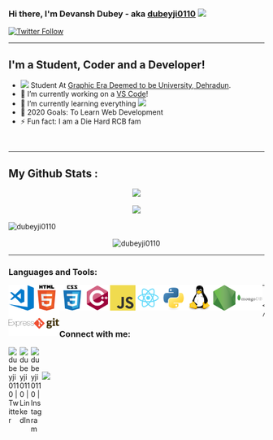 <meta name="viewport" content="width=device-width, initial-scale=1.0">

### Hi there, I'm Devansh Dubey - aka [dubeyji0110][website] <img src="https://github.com/TheDudeThatCode/TheDudeThatCode/blob/master/Assets/Hi.gif" width="29px">

[![Twitter Follow](https://img.shields.io/twitter/follow/dubeyji0110?color=1DA1F2&logo=twitter&style=for-the-badge)](https://twitter.com/intent/follow?original_referer=https%3A%2F%2Fgithub.com%2Fdubeyji0110&screen_name=dubeyji0110)

---

## I'm a Student, Coder and a Developer!
- <img src="https://github.com/TheDudeThatCode/TheDudeThatCode/blob/master/Assets/Developer.gif" width="24px"> Student At [Graphic Era Deemed to be University, Dehradun][school].
- 🔭 I’m currently working on a [VS Code][web]!
- 🌱 I’m currently learning everything <img src="https://github.com/TheDudeThatCode/TheDudeThatCode/blob/master/Assets/Earth.gif" width="22px">
- 🥅 2020 Goals: To Learn Web Development 
- ⚡ Fun fact: I am a Die Hard RCB fam

<br />

---

## My Github Stats :

<a href="https://github.com/dubeyji0110">
  <p align="center">  <img height="180em" src="https://github-readme-stats.vercel.app/api?username=dubeyji0110&show_icons=true&hide_border=true&theme=radical" /></p>
   <p align="center"> <img height="180em" src="https://github-readme-stats.vercel.app/api/top-langs/?username=dubeyji0110&theme=radical&layout=compact" /></p>
</a>
<p> <img src="https://github-profile-trophy.vercel.app/?username=dubeyji0110" alt="dubeyji0110" /></p>
<p align="center"><img align="center" src="https://github-readme-streak-stats.herokuapp.com/?user=dubeyji0110" alt="dubeyji0110" /></p>

[twitter]: https://twitter.com/dubeyji0110
[instagram]: https://instagram.com/_cpp.freak
[linkedin]: https://www.linkedin.com/in/devansh-dubey-5701601b0/
[website]: https://dubeyji0110vlogs.wordpress.com/
[web]: https://code.visualstudio.com/
[school]: https://www.geu.ac.in/

---

    
### Languages and Tools:
<p>
<img align="left" alt="Visual Studio Code" width="50px" src="https://raw.githubusercontent.com/github/explore/80688e429a7d4ef2fca1e82350fe8e3517d3494d/topics/visual-studio-code/visual-studio-code.png" />
<img align="left" alt="HTML5" width="50px" src="https://raw.githubusercontent.com/github/explore/80688e429a7d4ef2fca1e82350fe8e3517d3494d/topics/html/html.png" />
<img align="left" alt="CSS3" width="50px" src="https://raw.githubusercontent.com/github/explore/80688e429a7d4ef2fca1e82350fe8e3517d3494d/topics/css/css.png" />
<img align="left" alt="C++" width="50px" src="https://github.com/devicons/devicon/blob/master/icons/cplusplus/cplusplus-original.svg" />
<img align="left" alt="JavaScript" width="50px" src="https://raw.githubusercontent.com/github/explore/80688e429a7d4ef2fca1e82350fe8e3517d3494d/topics/javascript/javascript.png" />
<img align="left" alt="React" width="50px" src="https://raw.githubusercontent.com/github/explore/80688e429a7d4ef2fca1e82350fe8e3517d3494d/topics/react/react.png" />
<img align="left" alt="Python" width="50px" src="https://github.com/devicons/devicon/blob/master/icons/python/python-original.svg" />
<img align="left" alt="Linux" width="50px" src="https://github.com/devicons/devicon/blob/master/icons/linux/linux-original.svg" />
<img align="left" alt="Node.js" width="50px" src="https://raw.githubusercontent.com/github/explore/80688e429a7d4ef2fca1e82350fe8e3517d3494d/topics/nodejs/nodejs.png" />
<img align="left" width="50px" src="https://raw.githubusercontent.com/github/explore/80688e429a7d4ef2fca1e82350fe8e3517d3494d/topics/mongodb/mongodb.png" />
<img align="left" width="50px"" src="https://raw.githubusercontent.com/github/explore/80688e429a7d4ef2fca1e82350fe8e3517d3494d/topics/express/express.png" />
<img align="left" width="50px"src="https://raw.githubusercontent.com/github/explore/80688e429a7d4ef2fca1e82350fe8e3517d3494d/topics/git/git.png" />

</p>

---
                                                                                                                                                <br />

<p>
    
### Connect with me:

[<img align="left" alt="dubeyji0110 | Twitter" width="22px" src="https://cdn.jsdelivr.net/npm/simple-icons@v3/icons/twitter.svg" bgcolor="white" />][twitter]
[<img align="left" alt="dubeyji0110 | LinkedIn" width="22px" src="https://cdn.jsdelivr.net/npm/simple-icons@v3/icons/linkedin.svg" bgcolor="white" />][linkedin]
[<img align="left" alt="dubeyji0110 | Instagram" width="22px" src="https://cdn.jsdelivr.net/npm/simple-icons@v3/icons/instagram.svg" bgcolor="white" />][instagram]
</p>

<br /><br />

![](https://komarev.com/ghpvc/?username=dubeyji0110)
